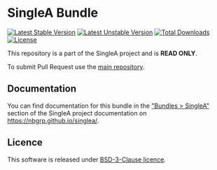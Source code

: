 # SingleA Bundle

[![Latest Stable Version](http://poser.pugx.org/nbgrp/singlea-bundle/v)](https://packagist.org/packages/nbgrp/singlea-bundle)
[![Latest Unstable Version](http://poser.pugx.org/nbgrp/singlea-bundle/v/unstable)](https://packagist.org/packages/nbgrp/singlea-bundle)
[![Total Downloads](http://poser.pugx.org/nbgrp/singlea-bundle/downloads)](https://packagist.org/packages/nbgrp/singlea-bundle)
[![License](http://poser.pugx.org/nbgrp/singlea-bundle/license)](https://packagist.org/packages/nbgrp/singlea-bundle)

This repository is a part of the SingleA project and is **READ ONLY**.

To submit Pull Request use the [main repository](https://github.com/nbgrp/singlea).

## Documentation

You can find documentation for this bundle in
the ["Bundles > SingleA"](https://nbgrp.github.io/singlea/bundles/singlea/) section of the SingleA
project documentation on https://nbgrp.github.io/singlea/.

## Licence

This software is released under [BSD-3-Clause licence](LICENSE).
